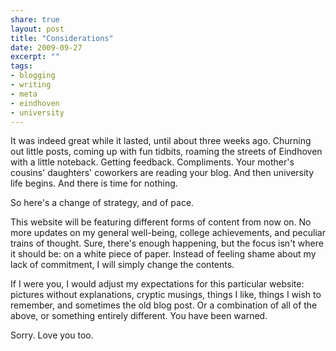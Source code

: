 ```yaml
---
share: true
layout: post
title: "Considerations"
date: 2009-09-27
excerpt: ""
tags:
- blogging
- writing
- meta
- eindhoven
- university
---
```

It was indeed great while it lasted, until about three weeks ago. Churning out little posts, coming up with fun tidbits, roaming the streets of Eindhoven with a little noteback. Getting feedback. Compliments. Your mother's cousins' daughters' coworkers are reading your blog. And then university life begins. And there is time for nothing.

So here's a change of strategy, and of pace.

This website will be featuring different forms of content from now on. No more updates on my general well-being, college achievements, and peculiar trains of thought. Sure, there's enough happening, but the focus isn't where it should be: on a white piece of paper. Instead of feeling shame about my lack of commitment, I will simply change the contents. 

If I were you, I would adjust my expectations for this particular website: pictures without explanations, cryptic musings, things I like, things I wish to remember, and sometimes the old blog post. Or a combination of all of the above, or something entirely different. You have been warned.

Sorry.
Love you too.